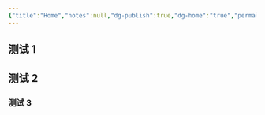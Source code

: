```yaml
---
{"title":"Home","notes":null,"dg-publish":true,"dg-home":"true","permalink":"/root/home/","tags":["gardenEntry"],"dgPassFrontmatter":true,"created":"2025-04-16T13:33:44.858+08:00","updated":"2025-04-16T13:57:00.804+08:00"}
---
```



## 测试 1

## 测试 2

### 测试 3
